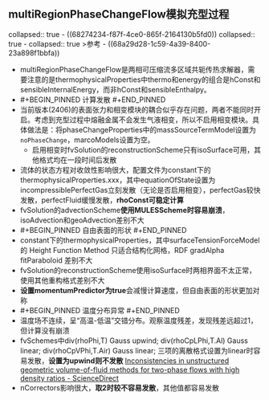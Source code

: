 ## multiRegionPhaseChangeFlow模拟充型过程
collapsed:: true
	- ((68274234-f87f-4ce0-865f-2164130b5fd0))
	  collapsed:: true
		- collapsed:: true
		  >参考
			- ((68a29d28-1c59-4a39-8400-23a898f1bbfa))
- multiRegionPhaseChangeFlow是两相可压缩流多区域共轭传热求解器，需要注意的是thermophysicalProperties中thermo和energy的组合是hConst和sensibleInternalEnergy，而非hConst和sensibleEnthalpy。
- #+BEGIN_PINNED
  计算发散
  #+END_PINNED
- 当前版本(2406)的表面张力和相变模块的耦合似乎存在问题，两者不能同时开启。考虑到充型过程中熔融金属不会发生气液相变，所以不启用相变模块。具体做法是：将phaseChangeProperties中的massSourceTermModel设置为`noPhaseChange`，marcoModels设置为空。
	- 启用相变时fvSolution的reconstructionScheme只有isoSurface可用，其他格式均在一段时间后发散
- 流体的状态方程对收敛性影响很大，配置文件为constant下的thermophysicalProperties.xxx，其中equationOfState设置为incompressiblePerfectGas立刻发散（无论是否启用相变），perfectGas较快发散，perfectFluid缓慢发散，**rhoConst可稳定计算**
- fvSolution的advectionScheme**使用MULESScheme时容易崩溃**，isoAdvection和geoAdvection差别不大
- #+BEGIN_PINNED
  自由表面的形状
  #+END_PINNED
- constant下的thermophysicalProperties，其中surfaceTensionForceModel的 Height Function Method 只适合结构化网格，RDF gradAlpha fitParaboloid 差别不大
- fvSolution的reconstructionScheme使用isoSurface时两相界面不太正常，使用其他重构格式差别不大
- **设置momentumPredictor为true**会减慢计算速度，但自由表面的形状更加对称
- #+BEGIN_PINNED
  温度分布异常
  #+END_PINNED
- 温度场不连续，呈“高温-低温”交错分布。观察温度残差，发现残差远超过1，但计算没有崩溃
- fvSchemes中div(rhoPhi,T)  Gauss upwind; div(rhoCpLPhi,T.Al) Gauss linear; div(rhoCpVPhi,T.Air) Gauss linear; 三项的离散格式设置为linear时容易发散，**设置为upwind则不发散** [Inconsistencies in unstructured geometric volume-of-fluid methods for two-phase flows with high density ratios - ScienceDirect](https://www.sciencedirect.com/science/article/pii/S004579302400207X?via%3Dihub#sec4)
- nCorrectors影响很大，**取2时较不容易发散**，其他值都容易发散